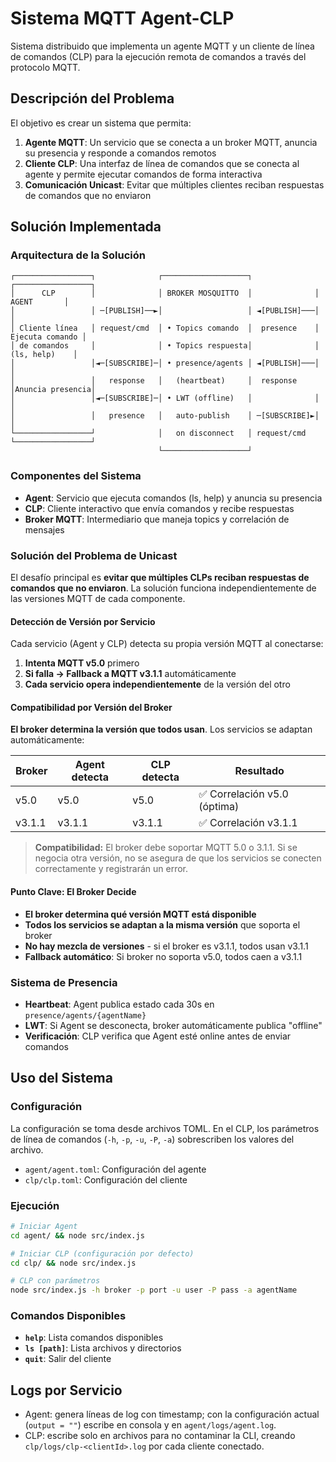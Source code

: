 # Sistema MQTT Agent-CLP

Sistema distribuido que implementa un agente MQTT y un cliente de línea de comandos (CLP) para la ejecución remota de comandos a través del protocolo MQTT.

## Descripción del Problema

El objetivo es crear un sistema que permita:

1. **Agente MQTT**: Un servicio que se conecta a un broker MQTT, anuncia su presencia y responde a comandos remotos
2. **Cliente CLP**: Una interfaz de línea de comandos que se conecta al agente y permite ejecutar comandos de forma interactiva
3. **Comunicación Unicast**: Evitar que múltiples clientes reciban respuestas de comandos que no enviaron

## Solución Implementada

### Arquitectura de la Solución

```
┌─────────────────┐              ┌───────────────────┐              ┌─────────────────┐
│      CLP        │              │ BROKER MOSQUITTO  │              │     AGENT       │
│                 │ ─[PUBLISH]──►│                   │ ◄[PUBLISH]───│                 │
│ Cliente línea   │ request/cmd  │ • Topics comando  │  presence    │ Ejecuta comando │
│ de comandos     │              │ • Topics respuesta│              │   (ls, help)    │
│                 │◄─[SUBSCRIBE]─│ • presence/agents │ ◄[PUBLISH]───│                 │
│                 │   response   │   (heartbeat)     │  response    │Anuncia presencia│
│                 │◄─[SUBSCRIBE]─│ • LWT (offline)   │              │                 │
│                 │   presence   │   auto-publish    │ ─[SUBSCRIBE]►│                 │
└─────────────────┘              │   on disconnect   │ request/cmd  └─────────────────┘
                                 └───────────────────┘
```


### Componentes del Sistema

- **Agent**: Servicio que ejecuta comandos (ls, help) y anuncia su presencia
- **CLP**: Cliente interactivo que envía comandos y recibe respuestas
- **Broker MQTT**: Intermediario que maneja topics y correlación de mensajes

### Solución del Problema de Unicast

El desafío principal es **evitar que múltiples CLPs reciban respuestas de comandos que no enviaron**. La solución funciona independientemente de las versiones MQTT de cada componente.

#### **Detección de Versión por Servicio**
Cada servicio (Agent y CLP) detecta su propia versión MQTT al conectarse:
1. **Intenta MQTT v5.0** primero
2. **Si falla → Fallback a MQTT v3.1.1** automáticamente
3. **Cada servicio opera independientemente** de la versión del otro

#### **Compatibilidad por Versión del Broker**
**El broker determina la versión que todos usan**. Los servicios se adaptan automáticamente:

| Broker | Agent detecta | CLP detecta | Resultado |
|--------|---------------|-------------|-----------|
| v5.0   | v5.0          | v5.0        | ✅ Correlación v5.0 (óptima) |
| v3.1.1 | v3.1.1        | v3.1.1      | ✅ Correlación v3.1.1 |

> **Compatibilidad:** El broker debe soportar MQTT 5.0 o 3.1.1. Si se negocia otra versión, no se asegura de que los servicios se conecten correctamente y registrarán un error.


#### **Punto Clave: El Broker Decide**
- **El broker determina qué versión MQTT está disponible**
- **Todos los servicios se adaptan a la misma versión** que soporta el broker
- **No hay mezcla de versiones** - si el broker es v3.1.1, todos usan v3.1.1
- **Fallback automático**: Si broker no soporta v5.0, todos caen a v3.1.1

### Sistema de Presencia

- **Heartbeat**: Agent publica estado cada 30s en `presence/agents/{agentName}`
- **LWT**: Si Agent se desconecta, broker automáticamente publica "offline"
- **Verificación**: CLP verifica que Agent esté online antes de enviar comandos


## Uso del Sistema

### Configuración
La configuración se toma desde archivos TOML. En el CLP, los parámetros de línea
de comandos (`-h`, `-p`, `-u`, `-P`, `-a`) sobrescriben los valores del archivo.
- `agent/agent.toml`: Configuración del agente
- `clp/clp.toml`: Configuración del cliente

### Ejecución
```bash
# Iniciar Agent
cd agent/ && node src/index.js

# Iniciar CLP (configuración por defecto)
cd clp/ && node src/index.js

# CLP con parámetros
node src/index.js -h broker -p port -u user -P pass -a agentName
```

### Comandos Disponibles
- **`help`**: Lista comandos disponibles
- **`ls [path]`**: Lista archivos y directorios
- **`quit`**: Salir del cliente


## Logs por Servicio
- Agent: genera líneas de log con timestamp; con la configuración actual (`output = ""`) escribe en consola y en `agent/logs/agent.log`.
- CLP: escribe solo en archivos para no contaminar la CLI, creando `clp/logs/clp-<clientId>.log` por cada cliente conectado.
